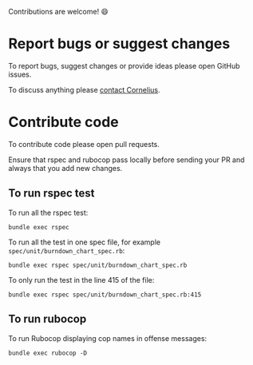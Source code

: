 Contributions are welcome! :smile:

# Report bugs or suggest changes

To report bugs, suggest changes or provide ideas please open GitHub issues.

To discuss anything please [contact Cornelius](mailto:cschum@suse.de).

# Contribute code

To contribute code please open pull requests.

Ensure that rspec and rubocop pass locally before sending your PR and always that you add new changes.

## To run rspec test

To run all the rspec test:

`bundle exec rspec`

To run all the test in one spec file, for example `spec/unit/burndown_chart_spec.rb`:

`bundle exec rspec spec/unit/burndown_chart_spec.rb`

To only run the test in the line 415 of the file:

`bundle exec rspec spec/unit/burndown_chart_spec.rb:415`

## To run rubocop

To run Rubocop displaying cop names in offense messages:

`bundle exec rubocop -D`
